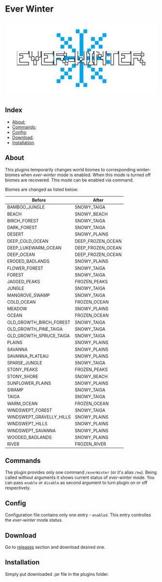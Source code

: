 # Ever Winter

![Logo](/images/logo.png)

## Index

- [About](#about);
- [Commands](#commands);
- [Config](#config);
- [Download](#download);
- [Installation](#installation).

## About

This plugins temporarily changes world biomes to corresponding winter-biomes
when _ever-winter_ mode is enabled. When this mode is turned off biomes are
recovered. This mode can be enabled via command.

Biomes are changed as listed below:

| Before                   | After             |
|--------------------------|-------------------|
| BAMBOO_JUNGLE            | SNOWY_TAIGA       |
| BEACH                    | SNOWY_BEACH       |
| BIRCH_FOREST             | SNOWY_TAIGA       |
| DARK_FOREST              | SNOWY_TAIGA       |
| DESERT                   | SNOWY_PLAINS      |
| DEEP_COLD_OCEAN          | DEEP_FROZEN_OCEAN |
| DEEP_LUKEWARM_OCEAN      | DEEP_FROZEN_OCEAN |
| DEEP_OCEAN               | DEEP_FROZEN_OCEAN |
| ERODED_BADLANDS          | SNOWY_PLAINS      |
| FLOWER_FOREST            | SNOWY_TAIGA       |
| FOREST                   | SNOWY_TAIGA       |
| JAGGED_PEAKS             | FROZEN_PEAKS      |
| JUNGLE                   | SNOWY_TAIGA       |
| MANGROVE_SWAMP           | SNOWY_TAIGA       |
| COLD_OCEAN               | FROZEN_OCEAN      |
| MEADOW                   | SNOWY_PLAINS      |
| OCEAN                    | FROZEN_OCEAN      |
| OLD_GROWTH_BIRCH_FOREST  | SNOWY_TAIGA       |
| OLD_GROWTH_PINE_TAIGA    | SNOWY_TAIGA       |
| OLD_GROWTH_SPRUCE_TAIGA  | SNOWY_TAIGA       |
| PLAINS                   | SNOWY_PLAINS      |
| SAVANNA                  | SNOWY_PLAINS      |
| SAVANNA_PLATEAU          | SNOWY_PLAINS      |
| SPARSE_JUNGLE            | SNOWY_TAIGA       |
| STONY_PEAKS              | FROZEN_PEAKS      |
| STONY_SHORE              | SNOWY_BEACH       |
| SUNFLOWER_PLAINS         | SNOWY_PLAINS      |
| SWAMP                    | SNOWY_TAIGA       |
| TAIGA                    | SNOWY_TAIGA       |
| WARM_OCEAN               | FROZEN_OCEAN      |
| WINDSWEPT_FOREST         | SNOWY_TAIGA       |
| WINDSWEPT_GRAVELLY_HILLS | SNOWY_PLAINS      |
| WINDSWEPT_HILLS          | SNOWY_PLAINS      |
| WINDSWEPT_SAVANNA        | SNOWY_PLAINS      |
| WOODED_BADLANDS          | SNOWY_PLAINS      |
| RIVER                    | FROZEN_RIVER      |

## Commands

The plugin provides only one command `/everWinter` (or it's alias `/ew`).
Being called without arguments it shows current status of _ever-winter_ mode.
You can pass `enable` or `disable` as second argument to turn plugin on or off
respectively.

## Config

Configuration file contains only one entry - `enabled`. This entry controlles
the _ever-winter_ mode status.

## Download

Go to [releases](https://github.com/Maksim2498/mc-ever-winter/releases)
section and download desired one.

## Installation

Simply put downloaded .jar file in the plugins folder.
